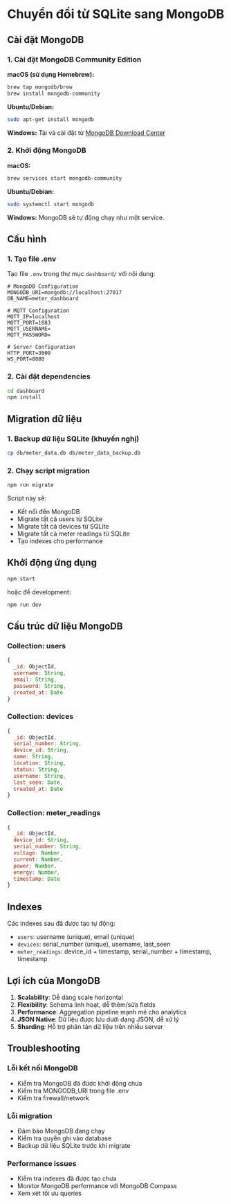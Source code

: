 # Chuyển đổi từ SQLite sang MongoDB

## Cài đặt MongoDB

### 1. Cài đặt MongoDB Community Edition

**macOS (sử dụng Homebrew):**
```bash
brew tap mongodb/brew
brew install mongodb-community
```

**Ubuntu/Debian:**
```bash
sudo apt-get install mongodb
```

**Windows:**
Tải và cài đặt từ [MongoDB Download Center](https://www.mongodb.com/try/download/community)

### 2. Khởi động MongoDB

**macOS:**
```bash
brew services start mongodb-community
```

**Ubuntu/Debian:**
```bash
sudo systemctl start mongodb
```

**Windows:**
MongoDB sẽ tự động chạy như một service.

## Cấu hình

### 1. Tạo file .env

Tạo file `.env` trong thư mục `dashboard/` với nội dung:

```env
# MongoDB Configuration
MONGODB_URI=mongodb://localhost:27017
DB_NAME=meter_dashboard

# MQTT Configuration
MQTT_IP=localhost
MQTT_PORT=1883
MQTT_USERNAME=
MQTT_PASSWORD=

# Server Configuration
HTTP_PORT=3000
WS_PORT=8080
```

### 2. Cài đặt dependencies

```bash
cd dashboard
npm install
```

## Migration dữ liệu

### 1. Backup dữ liệu SQLite (khuyến nghị)

```bash
cp db/meter_data.db db/meter_data_backup.db
```

### 2. Chạy script migration

```bash
npm run migrate
```

Script này sẽ:
- Kết nối đến MongoDB
- Migrate tất cả users từ SQLite
- Migrate tất cả devices từ SQLite  
- Migrate tất cả meter readings từ SQLite
- Tạo indexes cho performance

## Khởi động ứng dụng

```bash
npm start
```

hoặc để development:

```bash
npm run dev
```

## Cấu trúc dữ liệu MongoDB

### Collection: users
```javascript
{
  _id: ObjectId,
  username: String,
  email: String,
  password: String,
  created_at: Date
}
```

### Collection: devices
```javascript
{
  _id: ObjectId,
  serial_number: String,
  device_id: String,
  name: String,
  location: String,
  status: String,
  username: String,
  last_seen: Date,
  created_at: Date
}
```

### Collection: meter_readings
```javascript
{
  _id: ObjectId,
  device_id: String,
  serial_number: String,
  voltage: Number,
  current: Number,
  power: Number,
  energy: Number,
  timestamp: Date
}
```

## Indexes

Các indexes sau đã được tạo tự động:

- `users`: username (unique), email (unique)
- `devices`: serial_number (unique), username, last_seen
- `meter_readings`: device_id + timestamp, serial_number + timestamp, timestamp

## Lợi ích của MongoDB

1. **Scalability**: Dễ dàng scale horizontal
2. **Flexibility**: Schema linh hoạt, dễ thêm/sửa fields
3. **Performance**: Aggregation pipeline mạnh mẽ cho analytics
4. **JSON Native**: Dữ liệu được lưu dưới dạng JSON, dễ xử lý
5. **Sharding**: Hỗ trợ phân tán dữ liệu trên nhiều server

## Troubleshooting

### Lỗi kết nối MongoDB
- Kiểm tra MongoDB đã được khởi động chưa
- Kiểm tra MONGODB_URI trong file .env
- Kiểm tra firewall/network

### Lỗi migration
- Đảm bảo MongoDB đang chạy
- Kiểm tra quyền ghi vào database
- Backup dữ liệu SQLite trước khi migrate

### Performance issues
- Kiểm tra indexes đã được tạo chưa
- Monitor MongoDB performance với MongoDB Compass
- Xem xét tối ưu queries
